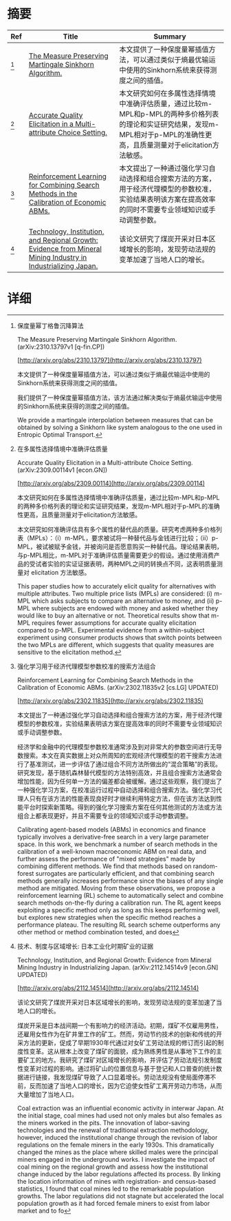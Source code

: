 # 摘要

| Ref | Title | Summary |
| --- | --- | --- |
| [^1] | [The Measure Preserving Martingale Sinkhorn Algorithm.](http://arxiv.org/abs/2310.13797) | 本文提供了一种保度量幂插值方法，可以通过类似于熵最优输运中使用的Sinkhorn系统来获得测度之间的插值。 |
| [^2] | [Accurate Quality Elicitation in a Multi-attribute Choice Setting.](http://arxiv.org/abs/2309.00114) | 本文研究如何在多属性选择情境中准确评估质量，通过比较m-MPL和p-MPL的两种多价格列表的理论和实证研究结果，发现m-MPL相对于p-MPL的准确性更高，且质量测量对于elicitation方法敏感。 |
| [^3] | [Reinforcement Learning for Combining Search Methods in the Calibration of Economic ABMs.](http://arxiv.org/abs/2302.11835) | 本文提出了一种通过强化学习自动选择和组合搜索方法的方案，用于经济代理模型的参数校准，实验结果表明该方案在提高效率的同时不需要专业领域知识或手动调整参数。 |
| [^4] | [Technology, Institution, and Regional Growth: Evidence from Mineral Mining Industry in Industrializing Japan.](http://arxiv.org/abs/2112.14514) | 该论文研究了煤炭开采对日本区域增长的影响，发现劳动法规的变革加速了当地人口的增长。 |

# 详细

[^1]: 保度量幂丁格鲁沉降算法

    The Measure Preserving Martingale Sinkhorn Algorithm. (arXiv:2310.13797v1 [q-fin.CP])

    [http://arxiv.org/abs/2310.13797](http://arxiv.org/abs/2310.13797)

    本文提供了一种保度量幂插值方法，可以通过类似于熵最优输运中使用的Sinkhorn系统来获得测度之间的插值。

    

    我们提供了一种保度量幂插值方法，该方法通过解决类似于熵最优输运中使用的Sinkhorn系统来获得的测度之间的插值。

    We provide a martingale interpolation between measures that can be obtained by solving a Sinkhorn like system analogous to the one used in Entropic Optimal Transport.
    
[^2]: 在多属性选择情境中准确评估质量

    Accurate Quality Elicitation in a Multi-attribute Choice Setting. (arXiv:2309.00114v1 [econ.GN])

    [http://arxiv.org/abs/2309.00114](http://arxiv.org/abs/2309.00114)

    本文研究如何在多属性选择情境中准确评估质量，通过比较m-MPL和p-MPL的两种多价格列表的理论和实证研究结果，发现m-MPL相对于p-MPL的准确性更高，且质量测量对于elicitation方法敏感。

    

    本文研究如何准确评估具有多个属性的替代品的质量。研究考虑两种多价格列表（MPLs）：（i）m-MPL，要求被试将一种替代品与金钱进行比较；（ii）p-MPL，被试被赋予金钱，并被询问是否愿意购买一种替代品。理论结果表明，与p-MPL相比，m-MPL对于准确评估质量需要更少的假设。通过使用消费产品的受试者实验的实证证据表明，两种MPL之间的转换点不同，这表明质量测量对 elicitation 方法敏感。

    This paper studies how to accurately elicit quality for alternatives with multiple attributes. Two multiple price lists (MPLs) are considered: (i) m-MPL which asks subjects to compare an alternative to money, and (ii) p-MPL where subjects are endowed with money and asked whether they would like to buy an alternative or not. Theoretical results show that m-MPL requires fewer assumptions for accurate quality elicitation compared to p-MPL. Experimental evidence from a within-subject experiment using consumer products shows that switch points between the two MPLs are different, which suggests that quality measures are sensitive to the elicitation method.
    
[^3]: 强化学习用于经济代理模型参数校准的搜索方法组合

    Reinforcement Learning for Combining Search Methods in the Calibration of Economic ABMs. (arXiv:2302.11835v2 [cs.LG] UPDATED)

    [http://arxiv.org/abs/2302.11835](http://arxiv.org/abs/2302.11835)

    本文提出了一种通过强化学习自动选择和组合搜索方法的方案，用于经济代理模型的参数校准，实验结果表明该方案在提高效率的同时不需要专业领域知识或手动调整参数。

    

    经济学和金融中的代理模型参数校准通常涉及到对非常大的参数空间进行无导数搜索。本文在真实数据上对众所周知的宏观经济代理模型的若干搜索方法进行了基准测试，进一步评估了通过组合不同方法所做出的“混合策略”的表现。研究发现，基于随机森林替代模型的方法特别高效，并且组合搜索方法通常会增加性能，因为任何单一方法的偏差都会被缓解。通过这些观察，我们提出了一种强化学习方案，在校准运行过程中自动选择和组合搜索方法。强化学习代理人只有在该方法的性能表现良好时才继续利用特定方法，但在该方法达到性能平台时探索新策略。得到的强化学习搜索方案在任何其他测试的方法或方法组合上都表现更好，并且不需要专业的领域知识或手动参数调整。

    Calibrating agent-based models (ABMs) in economics and finance typically involves a derivative-free search in a very large parameter space. In this work, we benchmark a number of search methods in the calibration of a well-known macroeconomic ABM on real data, and further assess the performance of "mixed strategies" made by combining different methods. We find that methods based on random-forest surrogates are particularly efficient, and that combining search methods generally increases performance since the biases of any single method are mitigated. Moving from these observations, we propose a reinforcement learning (RL) scheme to automatically select and combine search methods on-the-fly during a calibration run. The RL agent keeps exploiting a specific method only as long as this keeps performing well, but explores new strategies when the specific method reaches a performance plateau. The resulting RL search scheme outperforms any other method or method combination tested, and does 
    
[^4]: 技术、制度与区域增长: 日本工业化时期矿业的证据

    Technology, Institution, and Regional Growth: Evidence from Mineral Mining Industry in Industrializing Japan. (arXiv:2112.14514v9 [econ.GN] UPDATED)

    [http://arxiv.org/abs/2112.14514](http://arxiv.org/abs/2112.14514)

    该论文研究了煤炭开采对日本区域增长的影响，发现劳动法规的变革加速了当地人口的增长。

    

    煤炭开采是日本战间期一个有影响力的经济活动。初期，煤矿不仅雇用男性，还雇用女性作为在矿井里工作的矿工。然而，劳动节约技术的创新和传统的开采方法的更新，促成了早期1930年代通过对女矿工劳动法规的修订而引起的制度性变革。这从根本上改变了煤矿的面貌，成为熟练男性是从事地下工作的主要矿工的地方。我研究了煤矿对区域增长的影响，并评估了劳动法规引发制度性变革对过程的影响。通过将矿山的位置信息与基于登记和人口普查的统计数据进行链接，我发现煤矿导致了人口显着增长。劳动法规没有使局面停滞不前，反而加速了当地人口的增长，因为它迫使女性矿工离开劳动力市场，从而大量增加了当地人口。

    Coal extraction was an influential economic activity in interwar Japan. At the initial stage, coal mines had used not only males but also females as the miners worked in the pits. The innovation of labor-saving technologies and the renewal of traditional extraction methodology, however, induced the institutional change through the revision of labor regulations on the female miners in the early 1930s. This dramatically changed the mines as the place where skilled males were the principal miners engaged in the underground works. I investigate the impact of coal mining on the regional growth and assess how the institutional change induced by the labor regulations affected its process. By linking the location information of mines with registration- and census-based statistics, I found that coal mines led to the remarkable population growths. The labor regulations did not stagnate but accelerated the local population growth as it had forced female miners to exist from labor market and to fo
    

